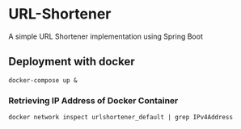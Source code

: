 # URL-Shortener
A simple URL Shortener implementation using Spring Boot

## Deployment with docker
```
docker-compose up &
```

### Retrieving IP Address of Docker Container
```
docker network inspect urlshortener_default | grep IPv4Address
```

